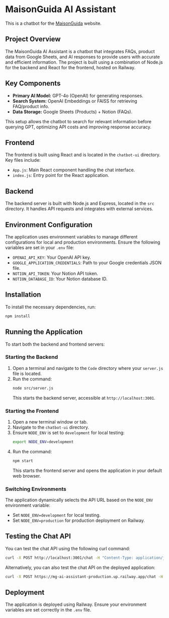# MaisonGuida AI Assistant

This is a chatbot for the [MaisonGuida](https://maisonguida.com) website.

## Project Overview

The MaisonGuida AI Assistant is a chatbot that integrates FAQs, product data from Google Sheets, and AI responses to provide users with accurate and efficient information. The project is built using a combination of Node.js for the backend and React for the frontend, hosted on Railway.

## Key Components

- **Primary AI Model:** GPT-4o (OpenAI) for generating responses.
- **Search System:** OpenAI Embeddings or FAISS for retrieving FAQ/product info.
- **Data Storage:** Google Sheets (Products) + Notion (FAQs).

This setup allows the chatbot to search for relevant information before querying GPT, optimizing API costs and improving response accuracy.

## Frontend

The frontend is built using React and is located in the `chatbot-ui` directory. Key files include:

- `App.js`: Main React component handling the chat interface.
- `index.js`: Entry point for the React application.

## Backend

The backend server is built with Node.js and Express, located in the `src` directory. It handles API requests and integrates with external services.

## Environment Configuration

The application uses environment variables to manage different configurations for local and production environments. Ensure the following variables are set in your `.env` file:

- `OPENAI_API_KEY`: Your OpenAI API key.
- `GOOGLE_APPLICATION_CREDENTIALS`: Path to your Google credentials JSON file.
- `NOTION_API_TOKEN`: Your Notion API token.
- `NOTION_DATABASE_ID`: Your Notion database ID.

## Installation

To install the necessary dependencies, run:

```bash
npm install
```

## Running the Application

To start both the backend and frontend servers:

### Starting the Backend

1. Open a terminal and navigate to the `Code` directory where your `server.js` file is located.
2. Run the command:
   ```bash
   node src/server.js
   ```
   This starts the backend server, accessible at `http://localhost:3001`.

### Starting the Frontend

1. Open a new terminal window or tab.
2. Navigate to the `chatbot-ui` directory.
3. Ensure `NODE_ENV` is set to `development` for local testing:
   ```bash
   export NODE_ENV=development
   ```
4. Run the command:
   ```bash
   npm start
   ```
   This starts the frontend server and opens the application in your default web browser.

### Switching Environments

The application dynamically selects the API URL based on the `NODE_ENV` environment variable:
- Set `NODE_ENV=development` for local testing.
- Set `NODE_ENV=production` for production deployment on Railway.

## Testing the Chat API

You can test the chat API using the following curl command:

```bash
curl -X POST http://localhost:3001/chat -H "Content-Type: application/json" -d '{"message": "Hello!"}'
```

Alternatively, you can also test the chat API on the deployed application:

```bash
curl -X POST https://mg-ai-assistant-production.up.railway.app/chat -H "Content-Type: application/json" -d '{"message": "Hello!"}'
```

## Deployment

The application is deployed using Railway. Ensure your environment variables are set correctly in the `.env` file.

